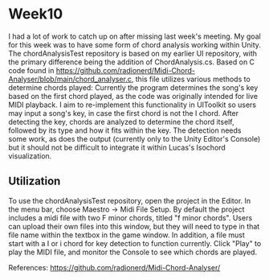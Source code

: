 # Week10
I had a lot of work to catch up on after missing last week's meeting. My goal for this week was to have some form of chord analysis working within Unity.
The chordAnalysisTest repository is based on my earlier UI repository, with the primary difference being the addition of ChordAnalysis.cs.
Based on C code found in https://github.com/radionerd/Midi-Chord-Analyser/blob/main/chord_analyser.c, this file utilizes various methods to determine chords played:
Currently the program determines the song's key based on the first chord played, as the code was originally intended for live MIDI playback. I aim to re-implement this functionality in UIToolkit so users may input a song's key, in case the first chord is not the I chord.
After detecting the key, chords are analyzed to determine the chord itself, followed by its type and how it fits within the key.
The detection needs some work, as does the output (currently only to the Unity Editor's Console) but it should not be difficult to integrate it within Lucas's Isochord visualization.

## Utilization
To use the chordAnalysisTest repository, open the project in the Editor. In the menu bar, choose Maestro -> Midi File Setup. By default the project includes a midi file with two F minor chords, titled "f minor chords".
Users can upload their own files into this window, but they will need to type in that file name within the textbox in the game window. In addition, a file must start with a I or i chord for key detection to function currently.
Click "Play" to play the MIDI file, and monitor the Console to see which chords are played.

References:
https://github.com/radionerd/Midi-Chord-Analyser/
